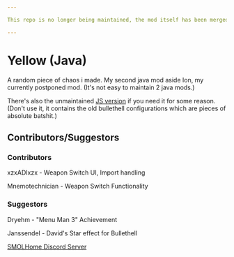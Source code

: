 ```yaml
---

This repo is no longer being maintained, the mod itself has been merged to my [main project](https://github.com/TeamNeiaron/Ion).

---
```



# Yellow (Java)

A random piece of chaos i made. My second java mod aside Ion, my currently postponed mod. (It's not easy to maintain 2 java mods.)

There's also the unmaintained [JS version](https://github.com/SMOLKEYS/yellow) if you need it for some reason. (Don't use it, it contains the old bullethell configurations which are pieces of absolute batshit.)

## Contributors/Suggestors

### Contributors
xzxADIxzx - Weapon Switch UI, Import handling

Mnemotechnician - Weapon Switch Functionality

### Suggestors
Dryehm - "Menu Man 3" Achievement

Janssendel - David's Star effect for Bullethell





[SMOLHome Discord Server](https://discord.gg/uAddT46bFx)
